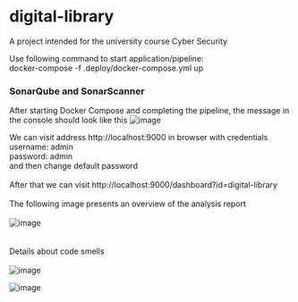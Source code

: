# digital-library
A project intended for the university course Cyber Security

Use following command to start application/pipeline: <br>
docker-compose -f .deploy/docker-compose.yml up


### SonarQube and SonarScanner
After starting Docker Compose and completing the pipeline, the message in the console should look like this
![image](https://github.com/user-attachments/assets/21606ffe-fd5b-464f-804c-f8053af9e306)

We can visit address http://localhost:9000 in browser with credentials <br>
username: admin <br>
password: admin <br>
and then change default password <br> <br>
After that we can visit http://localhost:9000/dashboard?id=digital-library 
<br><br>
The following image presents an overview of the analysis report <br><br>
![image](https://github.com/user-attachments/assets/fec193d6-3036-48f3-8f50-d80d36a09e41)
<br><br><br>
Details about code smells<br><br>
![image](https://github.com/user-attachments/assets/bfaabb82-ef2f-4c0d-9a77-4be87f9a1310)



![image](https://github.com/user-attachments/assets/4c5abbe1-96d9-4afc-9bf5-86e8bb6dbc35)

